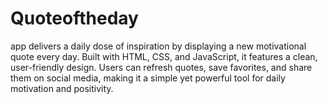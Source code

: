 # Quoteoftheday
app delivers a daily dose of inspiration by displaying a new motivational quote every day. Built with HTML, CSS, and JavaScript, it features a clean, user-friendly design. Users can refresh quotes, save favorites, and share them on social media, making it a simple yet powerful tool for daily motivation and positivity.
